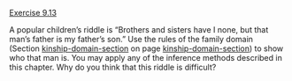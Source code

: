 [Exercise 9.13](ex_13/)

A popular children’s riddle is “Brothers and sisters have I none, but
that man’s father is my father’s son.” Use the rules of the family
domain (Section [kinship-domain-section](#/) on
page [kinship-domain-section](#/)) to show who that man is. You may apply any of the
inference methods described in this chapter. Why do you think that this
riddle is difficult?
